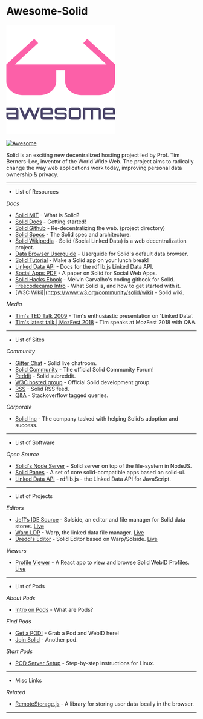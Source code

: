 
# Awesome-Solid

![Awesome Solid](/img/awesome.png?raw=true)

[![Awesome](https://cdn.rawgit.com/sindresorhus/awesome/d7305f38d29fed78fa85652e3a63e154dd8e8829/media/badge.svg)](https://github.com/sindresorhus/awesome)

Solid is an exciting new decentralized hosting project led by Prof. Tim Berners-Lee, inventor of the World Wide Web.
The project aims to radically change the way web applications work today, improving personal data ownership & privacy.

--------------------

- List of Resources

_Docs_

- [Solid MIT](https://solid.mit.edu/) - What is Solid?
- [Solid Docs](https://solid.inrupt.com/docs/getting-started) - Getting started!
- [Solid Github](https://github.com/solid/solid) - Re-decentralizing the web. (project directory)
- [Solid Specs](https://github.com/solid/solid-spec) - The Solid spec and architecture.
- [Solid Wikipedia](https://en.wikipedia.org/wiki/Solid_(web_decentralization_project)) - Solid (Social Linked Data) is a web decentralization project.
- [Data Browser Userguide](https://github.com/solid/userguide) - Userguide for Solid's default data browser.
- [Solid Tutorial](https://solid.inrupt.com/docs/app-on-your-lunch-break) - Make a Solid app on your lunch break!
- [Linked Data API](http://linkeddata.github.io/rdflib.js/doc/) - Docs for the rdflib.js Linked Data API.
- [Social Apps PDF](http://crosscloud.org/2016/www-mansour-pdf.pdf) - A paper on Solid for Social Web Apps.
- [Solid Hacks Ebook](https://solid.gitbook.io/solid-hacks/) - Melvin Carvalho's coding gitbook for Solid.
- [Freecodecamp Intro](https://medium.freecodecamp.org/an-introduction-to-solid-tim-berners-lees-new-re-decentralized-web-25d6b78c523b) - What Solid is, and how to get started with it.
- [W3C Wiki]|(https://www.w3.org/community/solid/wiki) - Solid wiki.

_Media_

- [Tim's TED Talk 2009](https://www.ted.com/talks/tim_berners_lee_on_the_next_web) - Tim's enthusiastic presentation on 'Linked Data'.
- [Tim's latest talk | MozFest 2018](https://www.youtube.com/watch?v=elfSzMATcB4) - Tim speaks at MozFest 2018 with Q&A.

--------------------

- List of Sites

_Community_

- [Gitter Chat](https://gitter.im/solid/chat) - Solid live chatroom.
- [Solid Community](https://forum.solidproject.org/) - The official Solid Community Forum!
- [Reddit](https://www.reddit.com/r/solid/) - Solid subreddit.
- [W3C hosted group](https://www.w3.org/community/solid/) - Official Solid development group.
- [RSS](http://www.w3.org/community/solid/feed/) - Solid RSS feed.
- [Q&A](https://stackoverflow.com/questions/tagged/solid) - Stackoverflow tagged queries.

_Corporate_

- [Solid Inc](https://www.inrupt.com/) - The company tasked with helping Solid’s adoption and success.


--------------------

- List of Software

_Open Source_

- [Solid's Node Server](https://github.com/solid/node-solid-server) - Solid server on top of the file-system in NodeJS.
- [Solid Panes](https://github.com/solid/solid-panes) - A set of core solid-compatible apps based on solid-ui.
- [Linked Data API](https://github.com/linkeddata/rdflib.js) - rdflib.js - the Linked Data API for JavaScript. 


--------------------

- List of Projects

_Editors_

- [Jeff's IDE Source](https://github.com/jeff-zucker/solid-ide) - Solside, an editor and file manager for Solid data stores. [Live](https://jeff-zucker.github.io/solid-ide/)
- [Warp LDP](https://github.com/linkeddata/warp) - Warp, the linked data file manager. [Live](https://linkeddata.github.io/warp/)
- [Dredd's Editor](https://github.com/kustomzone/solid-editor) - Solid Editor based on Warp/Solside. [Live](https://dredd.solid.community/public/)

_Viewers_

- [Profile Viewer](https://gitlab.com/angelo-v/solid-profile-viewer) - A React app to view and browse Solid WebID Profiles. [Live](https://profiles.veltens.org/)

--------------------

- List of Pods

_About Pods_

- [Intro on Pods](http://brian.becker.fyi/2018/10/07/pods-and-the-decentralization-of-our-social-network/) - What are Pods?

_Find Pods_

- [Get a POD!](https://solid.inrupt.com/get-a-solid-pod) - Grab a Pod and WebID here!
- [Join Solid](https://joinsolid.org/) - Another pod.

_Start Pods_

- [POD Server Setup](https://solidpodit.com/solid-pod-server-creation/) - Step-by-step instructions for Linux.

--------------------

- Misc Links

_Related_

- [RemoteStorage.js](https://remotestoragejs.readthedocs.io/en/latest/index.html) - A library for storing user data locally in the browser.

--------------------
